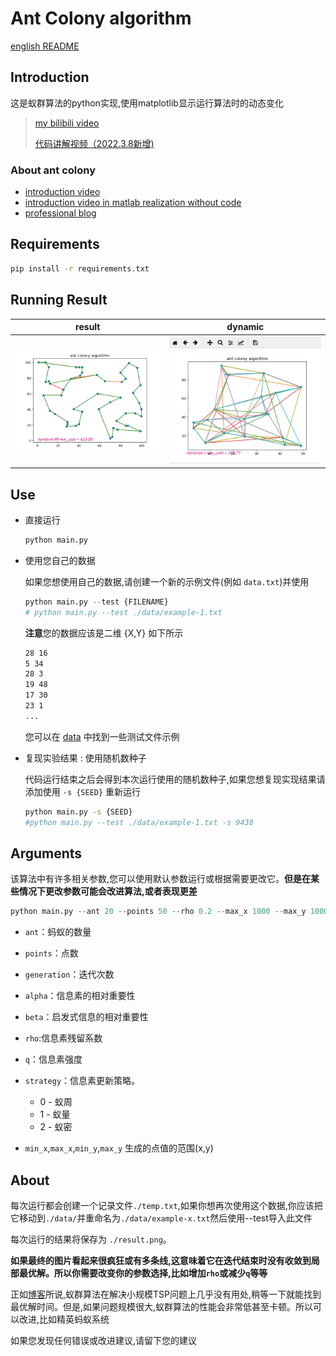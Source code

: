 # Ant Colony algorithm

[english README](README-en.md)

## Introduction

这是蚁群算法的python实现,使用matplotlib显示运行算法时的动态变化

> [my bilibili video](https://www.bilibili.com/video/BV19L4y1t7xY)
>
> [代码讲解视频（2022.3.8新增)](https://github.com/learner-lu/Ant-colony-algorithm/releases/download/v0.0.1/2022-03-07.19-46-59.mkv)

### About ant colony

- [introduction video](https://www.bilibili.com/video/BV17V411a7yf?from=search&seid=12790218810323775687)
- [introduction video in matlab realization without code](https://www.bilibili.com/video/BV1ZA411v7pC?from=search&seid=12790218810323775687)
- [professional blog](https://www.cnblogs.com/bokeyuancj/p/11798635.html)

## Requirements

```bash
pip install -r requirements.txt
```

## Running Result

|result|dynamic|
|:--:|:--:|
|![result](https://raw.githubusercontent.com/learner-lu/picbed/master/result.png)|![dynamic](https://raw.githubusercontent.com/learner-lu/picbed/master/asdqw.gif)|

## Use

- 直接运行

  ```python
  python main.py
  ```

- 使用您自己的数据

  如果您想使用自己的数据,请创建一个新的示例文件(例如 `data.txt`)并使用

  ```python
  python main.py --test {FILENAME}
  # python main.py --test ./data/example-1.txt
  ```

  **注意**您的数据应该是二维 {X,Y} 如下所示

   ```bash
   28 16
   5 34
   28 3
   19 48
   17 30
   23 1
   ...
   ```

   您可以在 [data](data) 中找到一些测试文件示例

- 复现实验结果 : 使用随机数种子

  代码运行结束之后会得到本次运行使用的随机数种子,如果您想复现实现结果请添加使用 `-s {SEED}` 重新运行

  ```bash
  python main.py -s {SEED}
  #python main.py --test ./data/example-1.txt -s 9438
  ```

## Arguments

该算法中有许多相关参数,您可以使用默认参数运行或根据需要更改它。**但是在某些情况下更改参数可能会改进算法,或者表现更差**

```python
python main.py --ant 20 --points 50 --rho 0.2 --max_x 1000 --max_y 1000
```

- `ant`：蚂蚁的数量
- `points`：点数
- `generation`：迭代次数
- `alpha`：信息素的相对重要性
- `beta`：启发式信息的相对重要性
- `rho`:信息素残留系数
- `q`：信息素强度
- `strategy`：信息素更新策略。

  - 0 - 蚁周
  - 1 - 蚁量
  - 2 - 蚁密

- `min_x`,`max_x`,`min_y`,`max_y` 生成的点值的范围(x,y)

## About

每次运行都会创建一个记录文件`./temp.txt`,如果你想再次使用这个数据,你应该把它移动到`./data/`并重命名为`./data/example-x.txt`然后使用--test导入此文件

每次运行的结果将保存为 `./result.png`。

**如果最终的图片看起来很疯狂或有多条线,这意味着它在迭代结束时没有收敛到局部最优解。所以你需要改变你的参数选择,比如增加`rho`或减少`q`等等**

正如[博客](https://www.cnblogs.com/bokeyuancj/p/11798635.html)所说,蚁群算法在解决小规模TSP问题上几乎没有用处,稍等一下就能找到最优解时间。但是,如果问题规模很大,蚁群算法的性能会非常低甚至卡顿。所以可以改进,比如精英蚂蚁系统

如果您发现任何错误或改进建议,请留下您的建议
